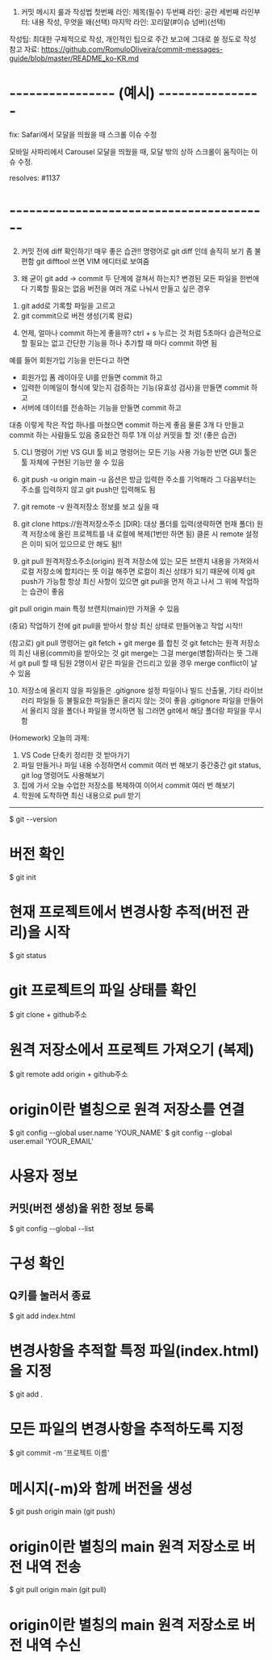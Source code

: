 1. 커밋 메시지 룰과 작성법
첫번째 라인: 제목(필수)
두번째 라인: 공란
세번째 라인부터: 내용 작성, 무엇을 왜(선택)
마지막 라인: 꼬리말(#이슈 넘버)(선택)

작성팁: 최대한 구체적으로 작성, 개인적인 팁으로 주간 보고에 그대로 쓸 정도로 작성
참고 자료: https://github.com/RomuloOliveira/commit-messages-guide/blob/master/README_ko-KR.md

# ---------------- (예시) ----------------
fix: Safari에서 모달을 띄웠을 때 스크롤 이슈 수정

모바일 사파리에서 Carousel 모달을 띄웠을 때,
모달 밖의 상하 스크롤이 움직이는 이슈 수정.

resolves: #1137
# ----------------------------------------

2. 커밋 전에 diff 확인하기! 매우 좋은 습관!!
명령어로 git diff 인데 솔직히 보기 좀 불편함
git difftool 쓰면 VIM 에디터로 보여줌

3. 왜 굳이 git add -> commit 두 단계에 걸쳐서 하는지?
변경된 모든 파일을 한번에 다 기록할 필요는 없음
버전을 여러 개로 나눠서 만들고 싶은 경우
1) git add로 기록할 파일을 고르고
2) git commit으로 버전 생성(기록 완료)

4. 언제, 얼마나 commit 하는게 좋을까?
ctrl + s 누르는 것 처럼 5초마다 습관적으로 할 필요는 없고 
간단한 기능을 하나 추가할 때 마다 commit 하면 됨

예를 들어 회원가입 기능을 만든다고 하면 
- 회원가입 폼 레이아웃 UI를 만들면 commit 하고 
- 입력한 이메일이 형식에 맞는지 검증하는 기능(유효성 검사)을 만들면 commit 하고 
- 서버에 데이터를 전송하는 기능을 만들면 commit 하고 

대충 이렇게 작은 작업 하나를 마쳤으면 commit 하는게 좋음
물론 3개 다 만들고 commit 하는 사람들도 있음
중요한건 하루 1개 이상 커밋을 할 것! (좋은 습관)

5. CLI 명령어 기반 VS GUI 툴 비교
명령어는 모든 기능 사용 가능한 반면 GUI 툴은 툴 자체에 구현된 기능만 쓸 수 있음

6. git push -u origin main
-u 옵션은 방금 입력한 주소를 기억해라
그 다음부터는 주소를 입력하지 않고 git push만 입력해도 됨

7. git remote -v
원격저장소 정보를 보고 싶을 때

8. git clone https://원격저장소주소 [DIR]: 대상 폴더를 입력(생략하면 현재 폴더)
원격 저장소에 올린 프로젝트를 내 로컬에 복제(1번만 하면 됨)
클론 시 remote 설정은 이미 되어 있으므로 안 해도 됨!!

9. git pull 원격저장소주소(origin)
원격 저장소에 있는 모든 브랜치 내용을 가져와서 로컬 저장소에 합치라는 뜻
이걸 해주면 로컬이 최신 상태가 되기 때문에 이제 git push가 가능함
항상 최신 사항이 있으면 git pull을 먼저 하고 나서 그 위에 작업하는 습관이 좋음

git pull origin main
특정 브랜치(main)만 가져올 수 있음

(중요) 작업하기 전에 git pull을 받아서 항상 최신 상태로 만들어놓고 작업 시작!!

(참고로) git pull 명령어는 git fetch + git merge 를 합친 것
git fetch는 원격 저장소의 최신 내용(commit)을 받아오는 것
git merge는 그걸 merge(병합)하라는 뜻
그래서 git pull 할 때 팀원 2명이서 같은 파일을 건드리고 있을 경우 merge conflict이 날 수 있음

10. 저장소에 올리지 않을 파일들은 .gitignore
설정 파일이나 빌드 산출물, 기타 라이브러리 파일들 등 
불필요한 파일들은 올리지 않는 것이 좋음
.gitignore 파일을 만들어서 올리지 않을 폴더나 파일을 명시하면 됨
그러면 git에서 해당 폴더랑 파일을 무시함

(Homework) 오늘의 과제:
1) VS Code 단축키 정리한 것 받아가기
2) 파일 만들거나 파일 내용 수정하면서 commit 여러 번 해보기
중간중간 git status, git log 명령어도 사용해보기
3) 집에 가서 오늘 수업한 저장소를 복제하여 이어서 commit 여러 번 해보기
4) 학원에 도착하면 최신 내용으로 pull 받기

-------------------------------------------------------------------

$ git --version
# 버전 확인

$ git init
# 현재 프로젝트에서 변경사항 추적(버전 관리)을 시작

$ git status
# git 프로젝트의 파일 상태를 확인

$ git clone + github주소
# 원격 저장소에서 프로젝트 가져오기 (복제)

$ git remote add origin + github주소
# origin이란 별칭으로 원격 저장소를 연결

$ git config --global user.name 'YOUR_NAME'
$ git config --global user.email 'YOUR_EMAIL'
# 사용자 정보
## 커밋(버전 생성)을 위한 정보 등록

$ git config --global --list
# 구성 확인
## Q키를 눌러서 종료

$ git add index.html
# 변경사항을 추적할 특정 파일(index.html)을 지정
$ git add .
# 모든 파일의 변경사항을 추적하도록 지정

$ git commit -m '프로젝트 이름'
# 메시지(-m)와 함께 버전을 생성

$ git push origin main (git push)
# origin이란 별칭의 main 원격 저장소로 버전 내역 전송
$ git pull origin main (git pull)
# origin이란 별칭의 main 원격 저장소로 버전 내역 수신